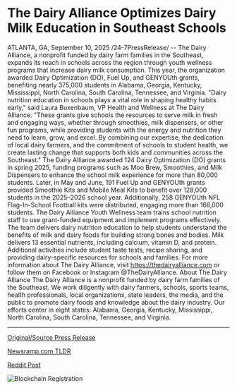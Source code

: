 # The Dairy Alliance Optimizes Dairy Milk Education in Southeast Schools

ATLANTA, GA, September 10, 2025 /24-7PressRelease/ -- The Dairy Alliance, a nonprofit funded by dairy farm families in the Southeast, expands its reach in schools across the region through youth wellness programs that increase dairy milk consumption. This year, the organization awarded Dairy Optimization (DO), Fuel Up, and GENYOUth grants, benefiting nearly 375,000 students in Alabama, Georgia, Kentucky, Mississippi, North Carolina, South Carolina, Tennessee, and Virginia.   "Dairy nutrition education in schools plays a vital role in shaping healthy habits early," said Laura Buxenbaum, VP Health and Wellness at The Dairy Alliance. "These grants give schools the resources to serve milk in fresh and engaging ways, whether through smoothies, milk dispensers, or other fun programs, while providing students with the energy and nutrition they need to learn, grow, and excel. By combining our expertise, the dedication of local dairy farmers, and the commitment of schools to student health, we create lasting change that supports both kids and communities across the Southeast."   The Dairy Alliance awarded 124 Dairy Optimization (DO) grants in spring 2025, funding programs such as Moo Brew, Smoothies, and Milk Dispensers to enhance the school milk experience for more than 80,000 students. Later, in May and June, 191 Fuel Up and GENYOUth grants provided Smoothie Kits and Mobile Meal Kits to benefit over 128,000 students in the 2025–2026 school year. Additionally, 258 GENYOUth NFL Flag-In-School Football kits were distributed, engaging more than 166,000 students.   The Dairy Alliance Youth Wellness team trains school nutrition staff to use grant-funded equipment and implement programs effectively. The team delivers dairy nutrition education to help students understand the benefits of milk and dairy foods for building strong bones and bodies. Milk delivers 13 essential nutrients, including calcium, vitamin D, and protein. Additional activities include student taste tests, recipe sharing, and providing dairy-specific resources for schools and families.   For more information about The Dairy Alliance, visit https://thedairyalliance.com or follow them on Facebook or Instagram @TheDairyAlliance.  About The Dairy Alliance   The Dairy Alliance is a nonprofit funded by dairy farm families of the Southeast. We work diligently with dairy farmers, schools, sports teams, health professionals, local organizations, state leaders, the media, and the public to promote dairy foods and knowledge about the dairy industry. Our efforts center in eight states: Alabama, Georgia, Kentucky, Mississippi, North Carolina, South Carolina, Tennessee, and Virginia. 

---

[Original/Source Press Release](https://www.24-7pressrelease.com/press-release/526639/the-dairy-alliance-optimizes-dairy-milk-education-in-southeast-schools)
                    

[Newsramp.com TLDR](https://newsramp.com/curated-news/dairy-alliance-expands-school-nutrition-programs-to-375k-students/feea1975d1fad5dd430cfb9f1d016282) 

 



[Reddit Post](https://www.reddit.com/r/newsramp/comments/1ndglgr/dairy_alliance_expands_school_nutrition_programs/) 



![Blockchain Registration](https://cdn.newsramp.app/24-7PressRelease/qrcode/259/10/kitelcYC.webp)